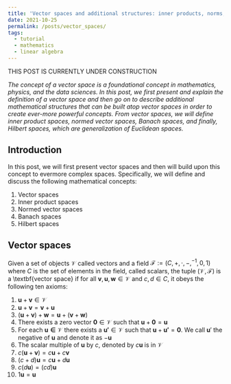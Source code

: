 ```yaml
---
title: 'Vector spaces and additional structures: inner products, norms, and Hilbert spaces'
date: 2021-10-25
permalink: /posts/vector_spaces/
tags:
  - tutorial
  - mathematics
  - linear algebra
---
```


THIS POST IS CURRENTLY UNDER CONSTRUCTION

_The concept of a vector space is a foundational concept in mathematics, physics, and the data sciences. In this post, we first present and explain the definition of a vector space and then go on to describe additional mathematical structures that can be built atop vector spaces in order to create ever-more powerful concepts. From vector spaces, we will define inner product spaces, normed vector spaces, Banach spaces, and finally, Hilbert spaces, which are generalization of Euclidean spaces._

Introduction
------------

In this post, we will first present vector spaces and then will build upon this concept to evermore complex spaces. Specifically, we will define and discuss the following mathematical concepts:

1. Vector spaces
2. Inner product spaces
3. Normed vector spaces
4. Banach spaces
5. Hilbert spaces

Vector spaces
-------------
Given a set of objects $\mathcal{V}$ called vectors and a field $\mathcal{F} := (C, +, \cdot, -, ^{-1}, 0, 1)$ where $C$ is the set of elements in the field, called scalars, the tuple $(\mathcal{V}, \mathcal{F})$ is a \textbf{vector space} if for all $\boldsymbol{v}, \boldsymbol{u}, \boldsymbol{w} \in \mathcal{V}$ and $c, d \in C$, it obeys the following ten axioms:  


1. $\boldsymbol{u} + \boldsymbol{v} \in \mathcal{V}$
2. $\boldsymbol{u} + \boldsymbol{v} = \boldsymbol{v} + \boldsymbol{u}$
3. $(\boldsymbol{u} + \boldsymbol{v}) + \boldsymbol{w} = \boldsymbol{u} + (\boldsymbol{v} + \boldsymbol{w})$ 
4. There exists a zero vector $\boldsymbol{0} \in \mathcal{V}$ such that $\boldsymbol{u} + \boldsymbol{0} = \boldsymbol{u}$
5. For each $\boldsymbol{u \in \mathcal{V}}$ there exists a $\boldsymbol{u'} \in \mathcal{V}$ such that $\boldsymbol{u} + \boldsymbol{u'} = \boldsymbol{0}$.  We call $\boldsymbol{u}'$ the negative of $\boldsymbol{u}$ and denote it as $-\boldsymbol{u}$
6. The scalar multiple of $\boldsymbol{u}$ by $c$, denoted by $c\boldsymbol{u}$ is in $\mathcal{V}$
7. $c(\boldsymbol{u} + \boldsymbol{v}) = c\boldsymbol{u} + c\boldsymbol{v}$
8. $(c + d)\boldsymbol{u} = c\boldsymbol{u} + d\boldsymbol{u}$
9. $c(d\boldsymbol{u}) = (cd)\boldsymbol{u}$
10. $1\boldsymbol{u} = \boldsymbol{u}$
